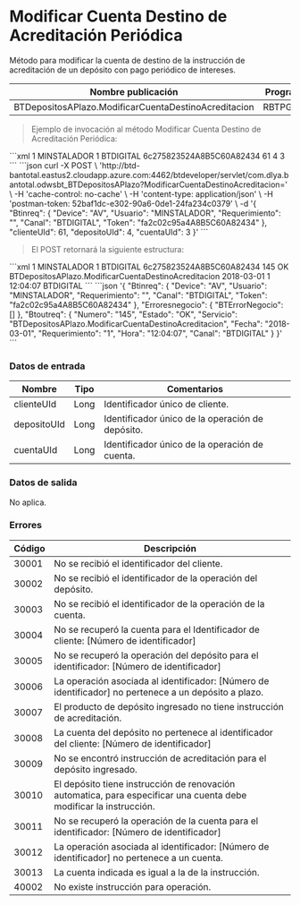 # Modificar Cuenta Destino de Acreditación Periódica 

Método para modificar la cuenta de destino de la instrucción de acreditación de un depósito con pago periódico de intereses. 

Nombre publicación | Programa | Global/País 
--------- | ----------- | ----------- 
BTDepositosAPlazo.ModificarCuentaDestinoAcreditacion | RBTPG108 | Global 

> Ejemplo de invocación al método Modificar Cuenta Destino de Acreditación Periódica: 

<code-group> 
<code-block title="XML" active> 
```xml 
<soapenv:Envelope xmlns:soapenv="http://schemas.xmlsoap.org/soap/envelope/" xmlns:bts="http://uy.com.dlya.bantotal/BTSOA/"> 
   <soapenv:Header/> 
   <soapenv:Body> 
      <bts:BTDepositosAPlazo.ModificarCuentaDestinoAcreditacion> 
	    <bts:Btinreq> 
            <bts:Device>1</bts:Device> 
            <bts:Usuario>MINSTALADOR</bts:Usuario> 
            <bts:Requerimiento>1</bts:Requerimiento> 
            <bts:Canal>BTDIGITAL</bts:Canal> 
            <bts:Token>6c275823524A8B5C60A82434</bts:Token> 
         </bts:Btinreq> 
         <bts:clienteUId>61</bts:clienteUId> 
         <bts:depositoUId>4</bts:depositoUId> 
         <bts:cuentaUId>3</bts:cuentaUId> 
      </bts:BTDepositosAPlazo.ModificarCuentaDestinoAcreditacion> 
   </soapenv:Body> 
</soapenv:Envelope> 
``` 
</code-block> 

<code-block title="JSON"> 
```json 
curl -X POST \ 
  'http://btd-bantotal.eastus2.cloudapp.azure.com:4462/btdeveloper/servlet/com.dlya.bantotal.odwsbt_BTDepositosAPlazo?ModificarCuentaDestinoAcreditacion=' \ 
  -H 'cache-control: no-cache' \ 
  -H 'content-type: application/json' \ 
  -H 'postman-token: 52baf1dc-e302-90a6-0de1-24fa234c0379' \ 
  -d '{ 
	"Btinreq": { 
		"Device": "AV", 
		"Usuario": "MINSTALADOR", 
		"Requerimiento": "", 
		"Canal": "BTDIGITAL", 
		"Token": "fa2c02c95a4A8B5C60A82434" 
	}, 
   "clienteUId": 61, 
	"depositoUId": 4, 
	"cuentaUId": 3 
}' 
``` 
</code-block> 
</code-group> 

> El POST retornará la siguiente estructura: 

<code-group> 
<code-block title="XML" active> 
```xml 
<SOAP-ENV:Envelope xmlns:SOAP-ENV="http://schemas.xmlsoap.org/soap/envelope/" xmlns:xsd="http://www.w3.org/2001/XMLSchema" xmlns:SOAP-ENC="http://schemas.xmlsoap.org/soap/encoding/" xmlns:xsi="http://www.w3.org/2001/XMLSchema-instance"> 
   <SOAP-ENV:Body> 
      <BTDepositosAPlazo.ModificarCuentaDestinoAcreditacionResponse xmlns="http://uy.com.dlya.bantotal/BTSOA/"> 
         <Btinreq> 
            <Device>1</Device> 
            <Usuario>MINSTALADOR</Usuario> 
            <Requerimiento>1</Requerimiento> 
            <Canal>BTDIGITAL</Canal> 
            <Token>6c275823524A8B5C60A82434</Token> 
         </Btinreq> 
         <Erroresnegocio></Erroresnegocio> 
         <Btoutreq> 
            <Numero>145</Numero> 
            <Estado>OK</Estado> 
            <Servicio>BTDepositosAPlazo.ModificarCuentaDestinoAcreditacion</Servicio> 
            <Fecha>2018-03-01</Fecha> 
            <Requerimiento>1</Requerimiento> 
            <Hora>12:04:07</Hora> 
            <Canal>BTDIGITAL</Canal> 
         </Btoutreq> 
      </BTDepositosAPlazo.ModificarCuentaDestinoAcreditacionResponse> 
   </SOAP-ENV:Body> 
</SOAP-ENV:Envelope> 
``` 
</code-block> 

<code-block title="JSON"> 
```json 
'{ 
	"Btinreq": { 
		"Device": "AV", 
		"Usuario": "MINSTALADOR", 
		"Requerimiento": "", 
		"Canal": "BTDIGITAL", 
		"Token": "fa2c02c95a4A8B5C60A82434" 
	}, 
    "Erroresnegocio": { 
        "BTErrorNegocio": [] 
    }, 
    "Btoutreq": { 
        "Numero": "145", 
        "Estado": "OK", 
        "Servicio": "BTDepositosAPlazo.ModificarCuentaDestinoAcreditacion", 
        "Fecha": "2018-03-01", 
        "Requerimiento": "1", 
        "Hora": "12:04:07", 
        "Canal": "BTDIGITAL" 
    } 
}' 
``` 
</code-block> 
</code-group> 

### Datos de entrada 

Nombre | Tipo | Comentarios 
--------- | ----------- | ----------- 
clienteUId | Long | Identificador único de cliente. 
depositoUId | Long | Identificador único de la operación de depósito. 
cuentaUId | Long | Identificador único de la operación de cuenta. 

### Datos de salida 

No aplica. 

### Errores 

Código | Descripción 
--------- | ----------- 
30001 | No se recibió el identificador del cliente. 
30002 | No se recibió el identificador de la operación del depósito. 
30003 | No se recibió el identificador de la operación de la cuenta. 
30004 | No se recuperó la cuenta para el Identificador de cliente: [Número de identificador] 
30005 | No se recuperó la operación del depósito para el identificador: [Número de identificador] 
30006 | La operación asociada al identificador: [Número de identificador] no pertenece a un depósito a plazo. 
30007 | El producto de depósito ingresado no tiene instrucción de acreditación. 
30008 | La cuenta del depósito no pertenece al identificador del cliente: [Número de identificador] 
30009 | No se encontró instrucción de acreditación para el depósito ingresado. 
30010 | El depósito tiene instrucción de renovación automatica, para especificar una cuenta debe modificar la instrucción. 
30011 | No se recuperó la operación de la cuenta para el identificador: [Número de identificador] 
30012 | La operación asociada al identificador: [Número de identificador] no pertenece a un cuenta. 
30013 | La cuenta indicada es igual a la de la instrucción. 
40002 | No existe instrucción para operación. 

 
